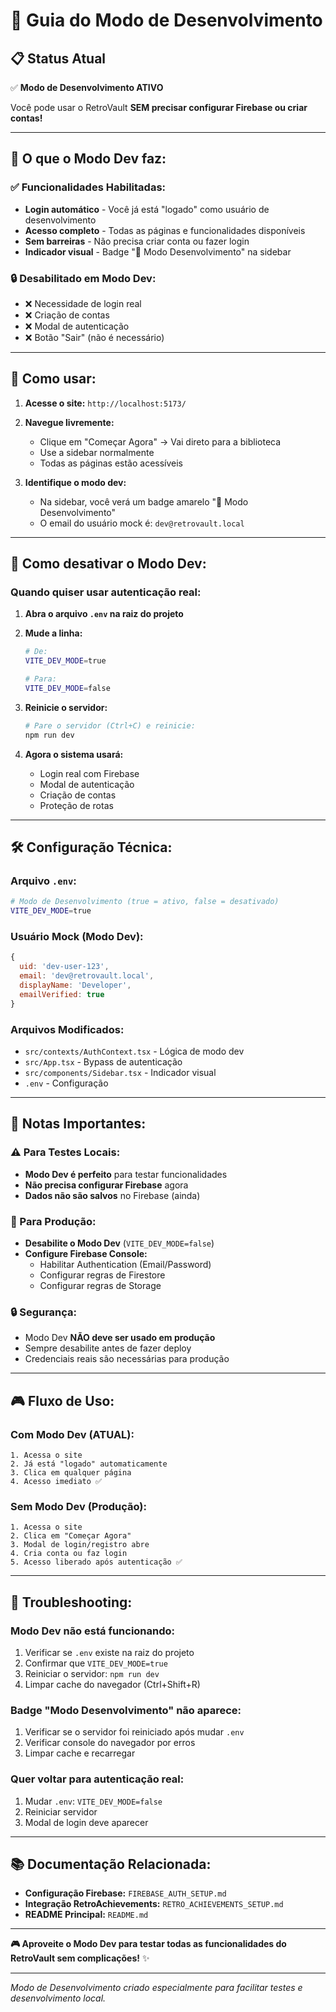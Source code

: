 # 🔧 Guia do Modo de Desenvolvimento

## 📋 Status Atual

✅ **Modo de Desenvolvimento ATIVO**

Você pode usar o RetroVault **SEM precisar configurar Firebase ou criar contas!**

---

## 🎯 O que o Modo Dev faz:

### ✅ Funcionalidades Habilitadas:
- **Login automático** - Você já está "logado" como usuário de desenvolvimento
- **Acesso completo** - Todas as páginas e funcionalidades disponíveis
- **Sem barreiras** - Não precisa criar conta ou fazer login
- **Indicador visual** - Badge "🔧 Modo Desenvolvimento" na sidebar

### 🔒 Desabilitado em Modo Dev:
- ❌ Necessidade de login real
- ❌ Criação de contas
- ❌ Modal de autenticação
- ❌ Botão "Sair" (não é necessário)

---

## 🚀 Como usar:

1. **Acesse o site:** `http://localhost:5173/`
2. **Navegue livremente:**
   - Clique em "Começar Agora" → Vai direto para a biblioteca
   - Use a sidebar normalmente
   - Todas as páginas estão acessíveis

3. **Identifique o modo dev:**
   - Na sidebar, você verá um badge amarelo "🔧 Modo Desenvolvimento"
   - O email do usuário mock é: `dev@retrovault.local`

---

## 🔄 Como desativar o Modo Dev:

### Quando quiser usar autenticação real:

1. **Abra o arquivo `.env` na raiz do projeto**

2. **Mude a linha:**
   ```bash
   # De:
   VITE_DEV_MODE=true
   
   # Para:
   VITE_DEV_MODE=false
   ```

3. **Reinicie o servidor:**
   ```bash
   # Pare o servidor (Ctrl+C) e reinicie:
   npm run dev
   ```

4. **Agora o sistema usará:**
   - Login real com Firebase
   - Modal de autenticação
   - Criação de contas
   - Proteção de rotas

---

## 🛠️ Configuração Técnica:

### Arquivo `.env`:
```bash
# Modo de Desenvolvimento (true = ativo, false = desativado)
VITE_DEV_MODE=true
```

### Usuário Mock (Modo Dev):
```javascript
{
  uid: 'dev-user-123',
  email: 'dev@retrovault.local',
  displayName: 'Developer',
  emailVerified: true
}
```

### Arquivos Modificados:
- `src/contexts/AuthContext.tsx` - Lógica de modo dev
- `src/App.tsx` - Bypass de autenticação
- `src/components/Sidebar.tsx` - Indicador visual
- `.env` - Configuração

---

## 📝 Notas Importantes:

### ⚠️ Para Testes Locais:
- **Modo Dev é perfeito** para testar funcionalidades
- **Não precisa configurar Firebase** agora
- **Dados não são salvos** no Firebase (ainda)

### 🚀 Para Produção:
- **Desabilite o Modo Dev** (`VITE_DEV_MODE=false`)
- **Configure Firebase Console:**
  - Habilitar Authentication (Email/Password)
  - Configurar regras de Firestore
  - Configurar regras de Storage

### 🔒 Segurança:
- Modo Dev **NÃO deve ser usado em produção**
- Sempre desabilite antes de fazer deploy
- Credenciais reais são necessárias para produção

---

## 🎮 Fluxo de Uso:

### Com Modo Dev (ATUAL):
```
1. Acessa o site
2. Já está "logado" automaticamente
3. Clica em qualquer página
4. Acesso imediato ✅
```

### Sem Modo Dev (Produção):
```
1. Acessa o site
2. Clica em "Começar Agora"
3. Modal de login/registro abre
4. Cria conta ou faz login
5. Acesso liberado após autenticação ✅
```

---

## 🐛 Troubleshooting:

### Modo Dev não está funcionando:
1. Verificar se `.env` existe na raiz do projeto
2. Confirmar que `VITE_DEV_MODE=true`
3. Reiniciar o servidor: `npm run dev`
4. Limpar cache do navegador (Ctrl+Shift+R)

### Badge "Modo Desenvolvimento" não aparece:
1. Verificar se o servidor foi reiniciado após mudar `.env`
2. Verificar console do navegador por erros
3. Limpar cache e recarregar

### Quer voltar para autenticação real:
1. Mudar `.env`: `VITE_DEV_MODE=false`
2. Reiniciar servidor
3. Modal de login deve aparecer

---

## 📚 Documentação Relacionada:

- **Configuração Firebase:** `FIREBASE_AUTH_SETUP.md`
- **Integração RetroAchievements:** `RETRO_ACHIEVEMENTS_SETUP.md`
- **README Principal:** `README.md`

---

**🎮 Aproveite o Modo Dev para testar todas as funcionalidades do RetroVault sem complicações!** ✨

---

*Modo de Desenvolvimento criado especialmente para facilitar testes e desenvolvimento local.*

